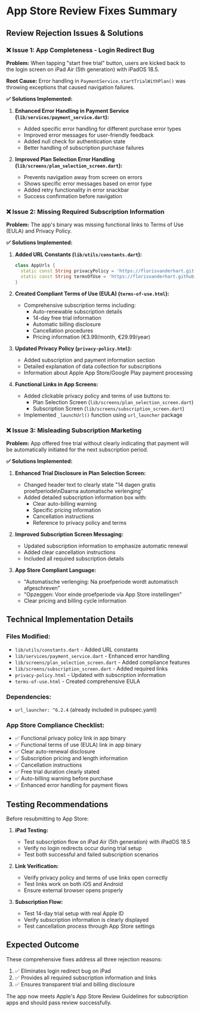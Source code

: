 # App Store Review Fixes Summary

## Review Rejection Issues & Solutions

### ❌ Issue 1: App Completeness - Login Redirect Bug
**Problem:** When tapping "start free trial" button, users are kicked back to the login screen on iPad Air (5th generation) with iPadOS 18.5.

**Root Cause:** Error handling in `PaymentService.startTrialWithPlan()` was throwing exceptions that caused navigation failures.

**✅ Solutions Implemented:**

1. **Enhanced Error Handling in Payment Service (`lib/services/payment_service.dart`):**
   - Added specific error handling for different purchase error types
   - Improved error messages for user-friendly feedback
   - Added null check for authentication state
   - Better handling of subscription purchase failures

2. **Improved Plan Selection Error Handling (`lib/screens/plan_selection_screen.dart`):**
   - Prevents navigation away from screen on errors
   - Shows specific error messages based on error type
   - Added retry functionality in error snackbar
   - Success confirmation before navigation

### ❌ Issue 2: Missing Required Subscription Information
**Problem:** The app's binary was missing functional links to Terms of Use (EULA) and Privacy Policy.

**✅ Solutions Implemented:**

1. **Added URL Constants (`lib/utils/constants.dart`):**
   ```dart
   class AppUrls {
     static const String privacyPolicy = 'https://florisvanderhart.github.io/jachtproefalert/privacy-policy.html';
     static const String termsOfUse = 'https://florisvanderhart.github.io/jachtproefalert/terms-of-use.html';
   }
   ```

2. **Created Compliant Terms of Use (EULA) (`terms-of-use.html`):**
   - Comprehensive subscription terms including:
     - Auto-renewable subscription details
     - 14-day free trial information
     - Automatic billing disclosure
     - Cancellation procedures
     - Pricing information (€3.99/month, €29.99/year)

3. **Updated Privacy Policy (`privacy-policy.html`):**
   - Added subscription and payment information section
   - Detailed explanation of data collection for subscriptions
   - Information about Apple App Store/Google Play payment processing

4. **Functional Links in App Screens:**
   - Added clickable privacy policy and terms of use buttons to:
     - Plan Selection Screen (`lib/screens/plan_selection_screen.dart`)
     - Subscription Screen (`lib/screens/subscription_screen.dart`)
   - Implemented `_launchUrl()` function using `url_launcher` package

### ❌ Issue 3: Misleading Subscription Marketing
**Problem:** App offered free trial without clearly indicating that payment will be automatically initiated for the next subscription period.

**✅ Solutions Implemented:**

1. **Enhanced Trial Disclosure in Plan Selection Screen:**
   - Changed header text to clearly state "14 dagen gratis proefperiode\nDaarna automatische verlenging"
   - Added detailed subscription information box with:
     - Clear auto-billing warning
     - Specific pricing information
     - Cancellation instructions
     - Reference to privacy policy and terms

2. **Improved Subscription Screen Messaging:**
   - Updated subscription information to emphasize automatic renewal
   - Added clear cancellation instructions
   - Included all required subscription details

3. **App Store Compliant Language:**
   - "Automatische verlenging: Na proefperiode wordt automatisch afgeschreven"
   - "Opzeggen: Voor einde proefperiode via App Store instellingen"
   - Clear pricing and billing cycle information

## Technical Implementation Details

### Files Modified:
- `lib/utils/constants.dart` - Added URL constants
- `lib/services/payment_service.dart` - Enhanced error handling
- `lib/screens/plan_selection_screen.dart` - Added compliance features
- `lib/screens/subscription_screen.dart` - Added required links
- `privacy-policy.html` - Updated with subscription information
- `terms-of-use.html` - Created comprehensive EULA

### Dependencies:
- `url_launcher: ^6.2.4` (already included in pubspec.yaml)

### App Store Compliance Checklist:
- ✅ Functional privacy policy link in app binary
- ✅ Functional terms of use (EULA) link in app binary  
- ✅ Clear auto-renewal disclosure
- ✅ Subscription pricing and length information
- ✅ Cancellation instructions
- ✅ Free trial duration clearly stated
- ✅ Auto-billing warning before purchase
- ✅ Enhanced error handling for payment flows

## Testing Recommendations

Before resubmitting to App Store:

1. **iPad Testing:**
   - Test subscription flow on iPad Air (5th generation) with iPadOS 18.5
   - Verify no login redirects occur during trial setup
   - Test both successful and failed subscription scenarios

2. **Link Verification:**
   - Verify privacy policy and terms of use links open correctly
   - Test links work on both iOS and Android
   - Ensure external browser opens properly

3. **Subscription Flow:**
   - Test 14-day trial setup with real Apple ID
   - Verify subscription information is clearly displayed
   - Test cancellation process through App Store settings

## Expected Outcome

These comprehensive fixes address all three rejection reasons:
1. ✅ Eliminates login redirect bug on iPad
2. ✅ Provides all required subscription information and links
3. ✅ Ensures transparent trial and billing disclosure

The app now meets Apple's App Store Review Guidelines for subscription apps and should pass review successfully. 